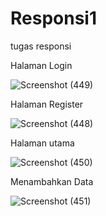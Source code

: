 # Responsi1
tugas responsi

Halaman Login

![Screenshot (449)](https://github.com/user-attachments/assets/49f97b6f-dc3a-4929-989a-9fc2e19374ea)

Halaman Register

![Screenshot (448)](https://github.com/user-attachments/assets/50fbf83a-8997-4c59-9b35-6b5e15f4b7f2)

Halaman utama 

![Screenshot (450)](https://github.com/user-attachments/assets/74cace41-2ae8-4ce4-88ef-143b44284e0e)

Menambahkan Data

![Screenshot (451)](https://github.com/user-attachments/assets/e96fae08-0cbe-4f7d-9a8f-b44630ae24da)
